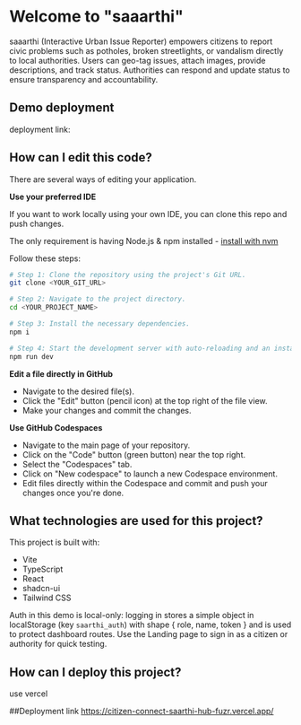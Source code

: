 
# Welcome to "saaarthi"

saaarthi (Interactive Urban Issue Reporter) empowers citizens to report civic problems such as potholes, broken streetlights, or vandalism directly to local authorities. Users can geo-tag issues, attach images, provide descriptions, and track status. Authorities can respond and update status to ensure transparency and accountability.

## Demo deployment
deployment link:


## How can I edit this code?

There are several ways of editing your application.


**Use your preferred IDE**

If you want to work locally using your own IDE, you can clone this repo and push changes. 

The only requirement is having Node.js & npm installed - [install with nvm](https://github.com/nvm-sh/nvm#installing-and-updating)

Follow these steps:

```sh
# Step 1: Clone the repository using the project's Git URL.
git clone <YOUR_GIT_URL>

# Step 2: Navigate to the project directory.
cd <YOUR_PROJECT_NAME>

# Step 3: Install the necessary dependencies.
npm i

# Step 4: Start the development server with auto-reloading and an instant preview.
npm run dev
```

**Edit a file directly in GitHub**

- Navigate to the desired file(s).
- Click the "Edit" button (pencil icon) at the top right of the file view.
- Make your changes and commit the changes.

**Use GitHub Codespaces**

- Navigate to the main page of your repository.
- Click on the "Code" button (green button) near the top right.
- Select the "Codespaces" tab.
- Click on "New codespace" to launch a new Codespace environment.
- Edit files directly within the Codespace and commit and push your changes once you're done.

## What technologies are used for this project?

This project is built with:

- Vite
- TypeScript
- React
- shadcn-ui
- Tailwind CSS

Auth in this demo is local-only: logging in stores a simple object in localStorage (key `saarthi_auth`) with shape { role, name, token } and is used to protect dashboard routes. Use the Landing page to sign in as a citizen or authority for quick testing.

## How can I deploy this project?
use vercel

##Deployment link
https://citizen-connect-saarthi-hub-fuzr.vercel.app/

